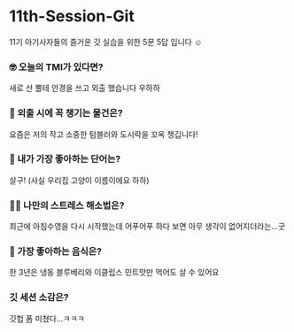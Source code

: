 # 11th-Session-Git
11기 아기사자들의 즐거운 깃 실습을 위한 5문 5답 입니다 ☺️

### 🤓 오늘의 TMI가 있다면?
새로 산 뿔테 안경을 쓰고 외출 했습니다 우하하

### 🎒 외출 시에 꼭 챙기는 물건은?
요즘은 저의 작고 소중한 텀블러와 도시락을 꼬옥 챙깁니다!

### 🤙 내가 가장 좋아하는 단어는?
살구! (사실 우리집 고양이 이름이에요 하하)

### 🧘‍♀️ 나만의 스트레스 해소법은?
최근에 아침수영을 다시 시작했는데 어푸어푸 하다 보면 아무 생각이 없어지더라는...굿

### 🍧 가장 좋아하는 음식은?
한 3년은 냉동 블루베리와 이클립스 민트맛만 먹어도 살 수 있어요

### 깃 세션 소감은?
깃헙 폼 미쳤다...ㅋㅋㅋ